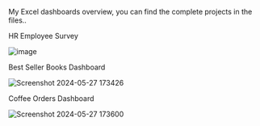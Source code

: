 My Excel dashboards overview, you can find the complete projects in the files.. 

HR Employee Survey 

![image](https://github.com/user-attachments/assets/466bf530-eb3e-4726-a9be-dbe1a8ba642b)


Best Seller Books Dashboard

![Screenshot 2024-05-27 173426](https://github.com/mariiamayy/Excel_Projects/assets/157510408/7fd79129-5cea-436e-8f65-899bf0f9e4b8)


Coffee Orders Dashboard 

![Screenshot 2024-05-27 173600](https://github.com/mariiamayy/Excel_Projects/assets/157510408/b6a4444b-8e90-4d86-8738-5a518c2b71ca)
